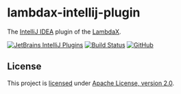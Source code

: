 # lambdax-intellij-plugin

The [IntelliJ IDEA](https://github.com/JetBrains/intellij-community) plugin of the [LambdaX](https://github.com/alexengrig/lambdax).

[![JetBrains IntelliJ Plugins](https://img.shields.io/jetbrains/plugin/v/13009-lambdax?style=flat)](https://plugins.jetbrains.com/plugin/13009-lambdax)
[![Build Status](https://travis-ci.com/alexengrig/lambdax-intellij-plugin.svg?branch=master)](https://travis-ci.com/alexengrig/lambdax-intellij-plugin)
[![GitHub](https://img.shields.io/github/license/alexengrig/lambdax-intellij-plugin?style=flat&&color=informational)](LICENSE)

## License

This project is [licensed](LICENSE) under [Apache License, version 2.0](https://www.apache.org/licenses/LICENSE-2.0).
